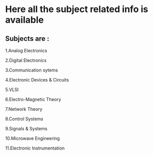 # Here all the subject related info is available
## Subjects are :
1.Analog Electronics

2.Digital Electronics

3.Communication sytems

4.Electronic Devices & Circuits

5.VLSI

6.Electro-Magnetic Theory

7.Network Theory

8.Control Systems

9.Signals & Systems

10.Microwave Engineering

11.Electronic Instrumentation
